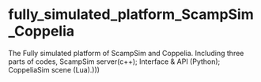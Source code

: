 # fully_simulated_platform_ScampSim_Coppelia
The Fully simulated platform of ScampSim and Coppelia. Including three parts of codes, ScampSim server(c++); Interface &amp; API (Python); CoppeliaSim scene (Lua).)))
